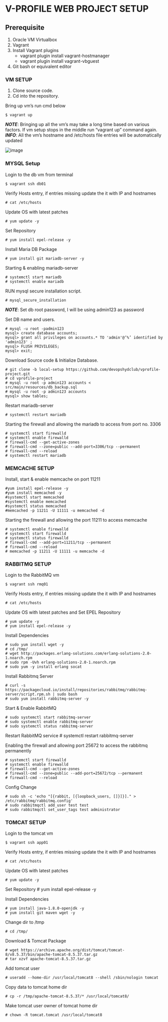 

# V-PROFILE WEB PROJECT SETUP

## Prerequisite

 1. Oracle VM Virtualbox
 2. Vagrant
 3. Install Vagrant plugins
	 - vagrant plugin install vagrant-hostmanager   
	 - vagrant plugin install vagrant-vbguest
 4. Git bash or equivalent editor

### VM SETUP
 1. Clone source code.
 2. Cd into the repository.

Bring up vm’s run cmd below

    $ vagrant up

***NOTE***: Bringing up all the vm’s may take a long time based on various factors.
If vm setup stops in the middle run “vagrant up” command again.
***INFO***: All the vm’s hostname and /etc/hosts file entries will be automatically updated


![image](https://user-images.githubusercontent.com/34917417/222372757-2b0ac3f7-01ab-4135-9204-10a9089c0188.png)

### MYSQL Setup

Login to the db vm from terminal

    $ vagrant ssh db01

Verify Hosts entry, if entries missing update the it with IP and hostnames

    # cat /etc/hosts
   
Update OS with latest patches
    
    # yum update -y

Set Repository
    
    # yum install epel-release -y


Install Maria DB Package
    
    # yum install git mariadb-server -y


Starting & enabling mariadb-server

    # systemctl start mariadb
    # systemctl enable mariadb


RUN mysql secure installation script.

    # mysql_secure_installation


***NOTE***: Set db root password, I will be using admin123 as password   

Set DB name and users.

    # mysql -u root -padmin123
    mysql> create database accounts;
    mysql> grant all privileges on accounts.* TO 'admin'@’%’ identified by 'admin123' ;
    mysql> FLUSH PRIVILEGES;
    mysql> exit;

Download Source code & Initialize Database.

    # git clone -b local-setup https://github.com/devopshydclub/vprofile-project.git
    # cd vprofile-project
    # mysql -u root -p admin123 accounts < src/main/resources/db_backup.sql
    # mysql -u root -p admin123 accounts
    mysql> show tables;

Restart mariadb-server
    
    # systemctl restart mariadb

Starting the firewall and allowing the mariadb to access from port no. 3306
    
    # systemctl start firewalld
    # systemctl enable firewalld
    # firewall-cmd --get-active-zones
    # firewall-cmd --zone=public --add-port=3306/tcp --permanent
    # firewall-cmd --reload
    # systemctl restart mariadb

### MEMCACHE SETUP

Install, start & enable memcache on port 11211

    #yum install epel-release -y
    #yum install memcached -y
    #systemctl start memcached
    #systemctl enable memcached
    #systemctl status memcached
    #memcached -p 11211 -U 11111 -u memcached -d

Starting the firewall and allowing the port 11211 to access memcache

    # systemctl enable firewalld
    # systemctl start firewalld
    # systemctl status firewalld
    # firewall-cmd --add-port=11211/tcp --permanent
    # firewall-cmd --reload
    # memcached -p 11211 -U 11111 -u memcache -d
    
### RABBITMQ SETUP

Login to the RabbitMQ vm

    $ vagrant ssh rmq01
    
Verify Hosts entry, if entries missing update the it with IP and hostnames
    
    # cat /etc/hosts    
    
    
Update OS with latest patches and Set EPEL Repository
    
    # yum update -y
    # yum install epel-release -y


Install Dependencies

    # sudo yum install wget -y
    # cd /tmp/
    # wget http://packages.erlang-solutions.com/erlang-solutions-2.0-1.noarch.rpm
    # sudo rpm -Uvh erlang-solutions-2.0-1.noarch.rpm
    # sudo yum -y install erlang socat
    
    
Install Rabbitmq Server

    # curl -s https://packagecloud.io/install/repositories/rabbitmq/rabbitmq-server/script.rpm.sh | sudo bash
    # sudo yum install rabbitmq-server -y

Start & Enable RabbitMQ

    # sudo systemctl start rabbitmq-server
    # sudo systemctl enable rabbitmq-server
    # sudo systemctl status rabbitmq-server

Restart RabbitMQ service
    # systemctl restart rabbitmq-server
    
Enabling the firewall and allowing port 25672 to access the rabbitmq permanently

    # systemctl start firewalld
    # systemctl enable firewalld
    # firewall-cmd --get-active-zones
    # firewall-cmd --zone=public --add-port=25672/tcp --permanent
    # firewall-cmd --reload

Config Change

    # sudo sh -c 'echo "[{rabbit, [{loopback_users, []}]}]." > /etc/rabbitmq/rabbitmq.config'
    # sudo rabbitmqctl add_user test test
    # sudo rabbitmqctl set_user_tags test administrator    
    
    
### TOMCAT SETUP

Login to the tomcat vm
    
    $ vagrant ssh app01
    
Verify Hosts entry, if entries missing update the it with IP and hostnames
    
    # cat /etc/hosts
    
Update OS with latest patches
    
    # yum update -y
    
Set Repository
    # yum install epel-release -y

Install Dependencies

    # yum install java-1.8.0-openjdk -y
    # yum install git maven wget -y

Change dir to /tmp
    
    # cd /tmp/

Download & Tomcat Package

    # wget https://archive.apache.org/dist/tomcat/tomcat-8/v8.5.37/bin/apache-tomcat-8.5.37.tar.gz
    # tar xzvf apache-tomcat-8.5.37.tar.gz

Add tomcat user
    
    # useradd --home-dir /usr/local/tomcat8 --shell /sbin/nologin tomcat

Copy data to tomcat home dir
    
    # cp -r /tmp/apache-tomcat-8.5.37/* /usr/local/tomcat8/

Make tomcat user owner of tomcat home dir
    
    # chown -R tomcat.tomcat /usr/local/tomcat8
   
   
